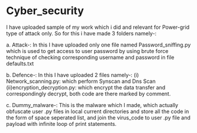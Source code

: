 # Cyber_security

I have uploaded sample of my work which i did and relevant for Power-grid type of attack only.
So for this i have made 3 folders namely-: 

a. Attack-: In this I have uploaded only one file named Password_sniffing.py which is used to get access to user password by using brute force technique of checking corresponding username and password in file defaults.txt

b. Defence-: In this I have uploaded 2 files namely-:
    (i) Network_scanning.py: which perform Synscan and Dns Scan
    (ii)encryption_decryption.py: which encrypt the data transfer and correspondingly decrypt, both code are there marked by comment.

c. Dummy_malware-: This is the malware which I made, which actually obfuscate user .py files in local current directories and store all the code in the form of space seperated list, and join the virus_code to user .py file and payload with infinite loop of print statements.
